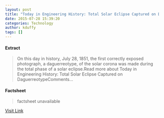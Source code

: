 ```yaml
---
layout: post
title: "Today in Engineering History: Total Solar Eclipse Captured on Daguerreotype"
date: 2015-07-28 15:39:20
categories: Technology
author: kduffy
tags: []
---
```



#### Extract
>On this day in history, July 28, 1851, the first correctly exposed photograph, a daguerreotype, of the solar corona was made during the total phase of a solar eclipse.Read more about Today in Engineering History: Total Solar Eclipse Captured on DaguerreotypeComments...

#### Factsheet
>factsheet unavailable

[Visit Link](http://www.pddnet.com/blogs/2015/07/today-engineering-history-total-solar-eclipse-captured-daguerreotype)



